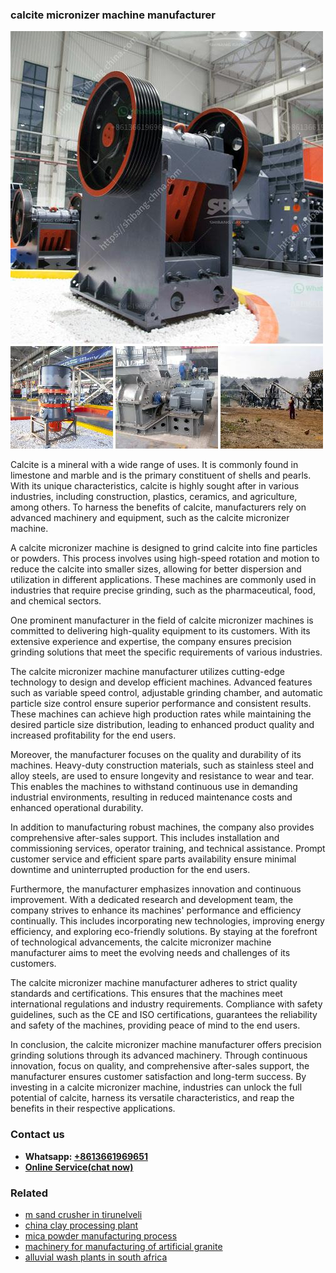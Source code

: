<h3>calcite micronizer machine manufacturer</h3><img src='1704951495.jpg' alt=''><p>Calcite is a mineral with a wide range of uses. It is commonly found in limestone and marble and is the primary constituent of shells and pearls. With its unique characteristics, calcite is highly sought after in various industries, including construction, plastics, ceramics, and agriculture, among others. To harness the benefits of calcite, manufacturers rely on advanced machinery and equipment, such as the calcite micronizer machine.</p><p>A calcite micronizer machine is designed to grind calcite into fine particles or powders. This process involves using high-speed rotation and motion to reduce the calcite into smaller sizes, allowing for better dispersion and utilization in different applications. These machines are commonly used in industries that require precise grinding, such as the pharmaceutical, food, and chemical sectors.</p><p>One prominent manufacturer in the field of calcite micronizer machines is committed to delivering high-quality equipment to its customers. With its extensive experience and expertise, the company ensures precision grinding solutions that meet the specific requirements of various industries.</p><p>The calcite micronizer machine manufacturer utilizes cutting-edge technology to design and develop efficient machines. Advanced features such as variable speed control, adjustable grinding chamber, and automatic particle size control ensure superior performance and consistent results. These machines can achieve high production rates while maintaining the desired particle size distribution, leading to enhanced product quality and increased profitability for the end users.</p><p>Moreover, the manufacturer focuses on the quality and durability of its machines. Heavy-duty construction materials, such as stainless steel and alloy steels, are used to ensure longevity and resistance to wear and tear. This enables the machines to withstand continuous use in demanding industrial environments, resulting in reduced maintenance costs and enhanced operational durability.</p><p>In addition to manufacturing robust machines, the company also provides comprehensive after-sales support. This includes installation and commissioning services, operator training, and technical assistance. Prompt customer service and efficient spare parts availability ensure minimal downtime and uninterrupted production for the end users.</p><p>Furthermore, the manufacturer emphasizes innovation and continuous improvement. With a dedicated research and development team, the company strives to enhance its machines' performance and efficiency continually. This includes incorporating new technologies, improving energy efficiency, and exploring eco-friendly solutions. By staying at the forefront of technological advancements, the calcite micronizer machine manufacturer aims to meet the evolving needs and challenges of its customers.</p><p>The calcite micronizer machine manufacturer adheres to strict quality standards and certifications. This ensures that the machines meet international regulations and industry requirements. Compliance with safety guidelines, such as the CE and ISO certifications, guarantees the reliability and safety of the machines, providing peace of mind to the end users.</p><p>In conclusion, the calcite micronizer machine manufacturer offers precision grinding solutions through its advanced machinery. Through continuous innovation, focus on quality, and comprehensive after-sales support, the manufacturer ensures customer satisfaction and long-term success. By investing in a calcite micronizer machine, industries can unlock the full potential of calcite, harness its versatile characteristics, and reap the benefits in their respective applications.</p><h3>Contact us</h3><ul><li><strong>Whatsapp:&nbsp;<a href="https://wa.me/8613661969651">+8613661969651</a></strong></li><li><a href="https://swt.shibang-china.com/?git&amp;zhl&amp;calcite micronizer machine manufacturer"><strong>Online Service(chat now)</strong></a></li></ul><h3>Related</h3><ul><li><a href='m sand crusher in tirunelveli.md'>m sand crusher in tirunelveli</a></li><li><a href='china clay processing plant.md'>china clay processing plant</a></li><li><a href='mica powder manufacturing process.md'>mica powder manufacturing process</a></li><li><a href='machinery for manufacturing of artificial granite.md'>machinery for manufacturing of artificial granite</a></li><li><a href='alluvial wash plants in south africa.md'>alluvial wash plants in south africa</a></li></ul>